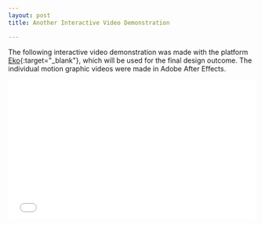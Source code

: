 ```yaml
---
layout: post
title: Another Interactive Video Demonstration

---
```

The following interactive video demonstration was made with the platform [Eko](https://helloeko.com/){:target="_blank"}, which will be used for the final design outcome. The individual motion graphic videos were made in Adobe After Effects.

<style>.embed-container { position: relative; padding-bottom: 56.25%; height: 0; overflow: hidden; max-width: 100%; } .embed-container iframe, .embed-container object, .embed-container embed { position: absolute; top: 0; left: 0; width: 100%; height: 100%; }</style>

<div class='embed-container'>
<iframe src="[https://video.helloeko.com/v/M037KV/embed?autoplay=true&publisherID=pt1T8W](https://video.helloeko.com/v/M037KV/embed?autoplay=true&publisherID=pt1T8W "https://video.helloeko.com/v/M037KV/embed?autoplay=true&publisherID=pt1T8W")" frameborder="0" allowfullscreen></iframe>
</div>